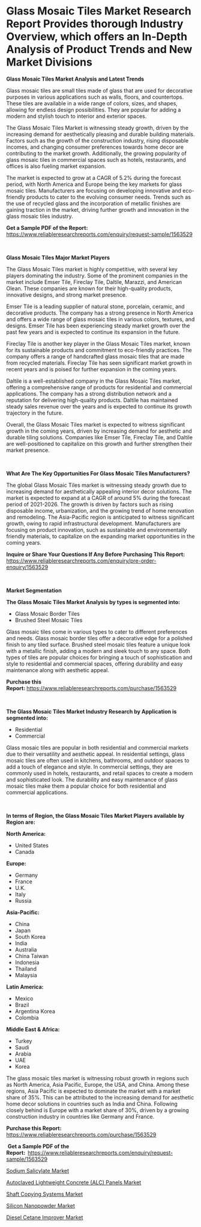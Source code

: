 <p><h1>Glass Mosaic Tiles Market Research Report Provides thorough Industry Overview, which offers an In-Depth Analysis of Product Trends and New Market Divisions</h1></p><p><strong>Glass Mosaic Tiles Market Analysis and Latest Trends</strong></p>
<p><p>Glass mosaic tiles are small tiles made of glass that are used for decorative purposes in various applications such as walls, floors, and countertops. These tiles are available in a wide range of colors, sizes, and shapes, allowing for endless design possibilities. They are popular for adding a modern and stylish touch to interior and exterior spaces.</p><p>The Glass Mosaic Tiles Market is witnessing steady growth, driven by the increasing demand for aesthetically pleasing and durable building materials. Factors such as the growth of the construction industry, rising disposable incomes, and changing consumer preferences towards home decor are contributing to the market growth. Additionally, the growing popularity of glass mosaic tiles in commercial spaces such as hotels, restaurants, and offices is also fueling market expansion.</p><p>The market is expected to grow at a CAGR of 5.2% during the forecast period, with North America and Europe being the key markets for glass mosaic tiles. Manufacturers are focusing on developing innovative and eco-friendly products to cater to the evolving consumer needs. Trends such as the use of recycled glass and the incorporation of metallic finishes are gaining traction in the market, driving further growth and innovation in the glass mosaic tiles industry.</p></p>
<p><strong>Get a Sample PDF of the Report:&nbsp;</strong> <a href="https://www.reliableresearchreports.com/enquiry/request-sample/1563529">https://www.reliableresearchreports.com/enquiry/request-sample/1563529</a></p>
<p>&nbsp;</p>
<p><strong>Glass Mosaic Tiles Major Market Players</strong></p>
<p><p>The Glass Mosaic Tiles market is highly competitive, with several key players dominating the industry. Some of the prominent companies in the market include Emser Tile, Fireclay Tile, Daltile, Marazzi, and American Olean. These companies are known for their high-quality products, innovative designs, and strong market presence.</p><p>Emser Tile is a leading supplier of natural stone, porcelain, ceramic, and decorative products. The company has a strong presence in North America and offers a wide range of glass mosaic tiles in various colors, textures, and designs. Emser Tile has been experiencing steady market growth over the past few years and is expected to continue its expansion in the future.</p><p>Fireclay Tile is another key player in the Glass Mosaic Tiles market, known for its sustainable products and commitment to eco-friendly practices. The company offers a range of handcrafted glass mosaic tiles that are made from recycled materials. Fireclay Tile has seen significant market growth in recent years and is poised for further expansion in the coming years.</p><p>Daltile is a well-established company in the Glass Mosaic Tiles market, offering a comprehensive range of products for residential and commercial applications. The company has a strong distribution network and a reputation for delivering high-quality products. Daltile has maintained steady sales revenue over the years and is expected to continue its growth trajectory in the future.</p><p>Overall, the Glass Mosaic Tiles market is expected to witness significant growth in the coming years, driven by increasing demand for aesthetic and durable tiling solutions. Companies like Emser Tile, Fireclay Tile, and Daltile are well-positioned to capitalize on this growth and further strengthen their market presence.</p></p>
<p>&nbsp;</p>
<p><strong>What Are The Key Opportunities For Glass Mosaic Tiles Manufacturers?</strong></p>
<p><p>The global Glass Mosaic Tiles market is witnessing steady growth due to increasing demand for aesthetically appealing interior decor solutions. The market is expected to expand at a CAGR of around 5% during the forecast period of 2021-2026. The growth is driven by factors such as rising disposable income, urbanization, and the growing trend of home renovation and remodeling. The Asia-Pacific region is anticipated to witness significant growth, owing to rapid infrastructural development. Manufacturers are focusing on product innovation, such as sustainable and environmentally friendly materials, to capitalize on the expanding market opportunities in the coming years.</p></p>
<p><strong>Inquire or Share Your Questions If Any Before Purchasing This Report:</strong> <a href="https://www.reliableresearchreports.com/enquiry/pre-order-enquiry/1563529">https://www.reliableresearchreports.com/enquiry/pre-order-enquiry/1563529</a></p>
<p>&nbsp;</p>
<p><strong>Market Segmentation</strong></p>
<p><strong>The Glass Mosaic Tiles Market Analysis by types is segmented into:</strong></p>
<p><ul><li>Glass Mosaic Border Tiles</li><li>Brushed Steel Mosaic Tiles</li></ul></p>
<p><p>Glass mosaic tiles come in various types to cater to different preferences and needs. Glass mosaic border tiles offer a decorative edge for a polished finish to any tiled surface. Brushed steel mosaic tiles feature a unique look with a metallic finish, adding a modern and sleek touch to any space. Both types of tiles are popular choices for bringing a touch of sophistication and style to residential and commercial spaces, offering durability and easy maintenance along with aesthetic appeal.</p></p>
<p><strong>Purchase this Report:&nbsp;</strong><a href="https://www.reliableresearchreports.com/purchase/1563529">https://www.reliableresearchreports.com/purchase/1563529</a></p>
<p>&nbsp;</p>
<p><strong>The Glass Mosaic Tiles Market Industry Research by Application is segmented into:</strong></p>
<p><ul><li>Residential</li><li>Commercial</li></ul></p>
<p><p>Glass mosaic tiles are popular in both residential and commercial markets due to their versatility and aesthetic appeal. In residential settings, glass mosaic tiles are often used in kitchens, bathrooms, and outdoor spaces to add a touch of elegance and style. In commercial settings, they are commonly used in hotels, restaurants, and retail spaces to create a modern and sophisticated look. The durability and easy maintenance of glass mosaic tiles make them a popular choice for both residential and commercial applications.</p></p>
<p>&nbsp;</p>
<p><strong>In terms of Region, the Glass Mosaic Tiles Market Players available by Region are:</strong></p>
<p>
    <p> <strong> North America: </strong>
        <ul>
            <li>United States</li>
            <li>Canada</li>
        </ul>
        </p> 
    <p> <strong> Europe: </strong>
        <ul>
            <li>Germany</li>
            <li>France</li>
            <li>U.K.</li>
            <li>Italy</li>
            <li>Russia</li>
        </ul>
        </p> 
    <p> <strong> Asia-Pacific: </strong>
        <ul>
            <li>China</li>
            <li>Japan</li>
            <li>South Korea</li>
            <li>India</li>
            <li>Australia</li>
            <li>China Taiwan</li>
            <li>Indonesia</li>
            <li>Thailand</li>
            <li>Malaysia</li>
        </ul>
        </p> 
    <p> <strong> Latin America: </strong>
        <ul>
            <li>Mexico</li>
            <li>Brazil</li>
            <li>Argentina Korea</li>
            <li>Colombia</li>
        </ul>
        </p> 
    <p> <strong> Middle East & Africa: </strong>
        <ul>
            <li>Turkey</li>
            <li>Saudi</li>
            <li>Arabia</li>
            <li>UAE</li>
            <li>Korea</li>
        </ul>
    </p>
    </p>
<p><p>The glass mosaic tiles market is witnessing robust growth in regions such as North America, Asia Pacific, Europe, the USA, and China. Among these regions, Asia Pacific is expected to dominate the market with a market share of 35%. This can be attributed to the increasing demand for aesthetic home decor solutions in countries such as India and China. Following closely behind is Europe with a market share of 30%, driven by a growing construction industry in countries like Germany and France.</p></p>
<p><strong>Purchase this Report: </strong><a href="https://www.reliableresearchreports.com/purchase/1563529">https://www.reliableresearchreports.com/purchase/1563529</a></p>
<p>&nbsp;<strong>Get a Sample PDF of the Report:&nbsp;&nbsp;</strong><a href="https://www.reliableresearchreports.com/enquiry/request-sample/1563529">https://www.reliableresearchreports.com/enquiry/request-sample/1563529</a></p>
<p><strong></strong></p>
<p><p><a href="https://github.com/zjyglelu/Market-Research-Report-List-1/blob/main/sodium-salicylate-market.md">Sodium Salicylate Market</a></p><p><a href="https://issuu.com/reportprime-2/docs/autoclaved-lightweight-concrete-alc-panels-market-">Autoclaved Lightweight Concrete (ALC) Panels Market</a></p><p><a href="https://gratis-rainforest-2ca.notion.site/Shaft-Copying-Systems-Market-Size-and-Growth-Market-Segmentation-Regional-and-Country-Breakdowns--91df0ef0a2114e3d805939fb3489632a">Shaft Copying Systems Market</a></p><p><a href="https://issuu.com/reportprime-2/docs/silicon-nanopowder-market-size-2030.pptx">Silicon Nanopowder Market</a></p><p><a href="https://github.com/mbisetmhermsr/Market-Research-Report-List-1/blob/main/diesel-cetane-improver-market.md">Diesel Cetane Improver Market</a></p></p>